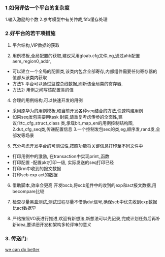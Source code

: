### 1.如何评估一个平台的复杂度
1.输入激励的个数
2.参考模型中有关仲裁,fifo缓存处理

### 2.好平台的若干项措施
1. 平台结构,VIP数据的获取
   
3. 用例模板,全局配置的获取,建议采用gloab.cfg文件,eg,通过ahb配置aem_region0_addr,
- 可以建立一个全局的配置类,该类内包含全部寄存,内部组件需要任何寄存器的值都从该类内获取
- 方法1: 平台可以通过监控总线数据,刷新该全局类的寄存器,
- 方法2: 用例之间写该配置类的值
     
4. 合理的用例结构,可以快速开发的用例
- 采用原华为的用例模板,和当前开发各种seq结合的方法,快速构建用例
- 如果seq发包需要用task 封装,请重复考虑传参的全面性,建议:1:tc_cfg_struct_class 类,承载bit_map_en的用例控制结构图, 2.dut_cfg_seq类,传递配置信息 3.一个控制发包seq的类,eg,顺序发,rand发,全部发等场景

5. 充分考虑开发平台的可测试性,按照功能将关键信息打印至不同文件中
  - 打印用例中的激励, 在transaction中实现print_函数
  - 打印配置    -配置pkt打印一级, 实际发送的seq打印已经
  - 打印rm中收到的报文数据
  - 打印scb exp act的数据
    
6. 借助脚本,效率会更高
  开发bscb,将scb组件中的收到的exp和act报文数据,用becompare比较

7. 检查尽量黑盒测试,测试过程尽量不借助dut信号,确保scb中优先收到exp数据比act数据早
8. 严格按照VO表进行推进,欢迎有新想法,新想法可以先记录,完成计划任务后再补新idea,要详细开发和架构多轮评审的意义

### 3. 传送门:
[we can do better](https://github.com/bulaqi/IC-DV.github.io/blob/main/doc/%5BTOP%5D%20we%20can%20do%20better.md)
